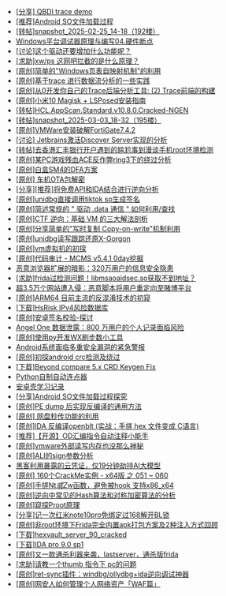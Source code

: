 + [[分享] QBDI trace demo](https://bbs.kanxue.com/thread-285857.htm)
+ [[推荐]Android SO文件加载过程](https://bbs.kanxue.com/thread-285818.htm)
+ [[转帖]snapshot_2025-02-25_14-18（192楼）](https://bbs.kanxue.com/thread-270207.htm)
+ [Windows平台调试器原理与编写04.硬件断点](https://bbs.kanxue.com/thread-285856.htm)
+ [[讨论]这个驱动还要增加什么功能呢？](https://bbs.kanxue.com/thread-285825.htm)
+ [[求助]xw/ps 这网吧拦截的是什么原理？](https://bbs.kanxue.com/thread-285797.htm)
+ [[原创]简单的"Windows页表自映射机制"的利用](https://bbs.kanxue.com/thread-285332.htm)
+ [[原创]基于trace 进行数据流分析的一些实践](https://bbs.kanxue.com/thread-285243.htm)
+ [[原创]从0开发你自己的Trace后端分析工具: (2) Trace前端的构建](https://bbs.kanxue.com/thread-285745.htm)
+ [[原创]小米10 Magisk + LSPosed安装指南](https://bbs.kanxue.com/thread-285114.htm)
+ [[转帖]HCL.AppScan.Standard.v10.8.0.Cracked-NGEN](https://bbs.kanxue.com/thread-285858.htm)
+ [[转帖]snapshot_2025-03-03_18-32（195楼）](https://bbs.kanxue.com/thread-270207.htm)
+ [[原创]VMWare安装破解FortiGate7.4.2](https://bbs.kanxue.com/thread-284794.htm)
+ [[讨论] Jetbrains激活Discover Server实现的分析](https://bbs.kanxue.com/thread-283941.htm)
+ [[转帖]去香港汇丰银行开户遇到的尴尬事到漫谈手机root环境检测](https://bbs.kanxue.com/thread-285754.htm)
+ [[原创]某PC游戏残血ACE反作弊ring3下的绕过分析](https://bbs.kanxue.com/thread-284667.htm)
+ [[原创]白盒SM4的DFA方案](https://bbs.kanxue.com/thread-285292.htm)
+ [[原创]  车机OTA包解密](https://bbs.kanxue.com/thread-285256.htm)
+ [[分享][推荐]将免费API和IDA结合进行逆向分析](https://bbs.kanxue.com/thread-285659.htm)
+ [[原创]unidbg直接调用tiktok so生成签名](https://bbs.kanxue.com/thread-285623.htm)
+ [[原创]简述常规的 " 驱动 .data 通信 " 如何利用/查找](https://bbs.kanxue.com/thread-285348.htm)
+ [[原创]CTF 逆向：基础 VM 的三大解法剖析](https://bbs.kanxue.com/thread-285831.htm)
+ [[原创]分享简单的"写时复制 Copy-on-write"机制利用](https://bbs.kanxue.com/thread-285331.htm)
+ [[原创]unidbg读写跟踪还原X-Gorgon](https://bbs.kanxue.com/thread-285586.htm)
+ [[原创]vm虚拟机的初探](https://bbs.kanxue.com/thread-284883.htm)
+ [[原创]代码审计 - MCMS v5.4.1 0day挖掘](https://bbs.kanxue.com/thread-284806.htm)
+ [恶意浏览器扩展的暗影：320万用户的信息安全隐患](https://bbs.kanxue.com/thread-285864.htm)
+ [[求助]frida过检测问题！libmsaoaidsec.so获取不到地址？](https://bbs.kanxue.com/thread-285863.htm)
+ [超3.5万个网站遭入侵：恶意脚本将用户重定向至赌博平台](https://bbs.kanxue.com/thread-285862.htm)
+ [[原创]ARM64 目前主流的反混淆技术的初窥](https://bbs.kanxue.com/thread-285567.htm)
+ [[下载]HsRisk IPv4风险数据库](https://bbs.kanxue.com/thread-285213.htm)
+ [[原创]安卓签名校验-探讨](https://bbs.kanxue.com/thread-285647.htm)
+ [Angel One 数据泄露：800 万用户的个人记录面临风险](https://bbs.kanxue.com/thread-285866.htm)
+ [[原创]使用py开发WX刷步数小工具](https://bbs.kanxue.com/thread-284858.htm)
+ [Android系统面临多重安全漏洞的紧急警报](https://bbs.kanxue.com/thread-285865.htm)
+ [[原创]初探android crc检测及绕过](https://bbs.kanxue.com/thread-285790.htm)
+ [[下载]Beyond compare 5.x CRD Keygen Fix](https://bbs.kanxue.com/thread-285468.htm)
+ [Python自制自动连点器](https://bbs.kanxue.com/thread-284780.htm)
+ [安卓壳学习记录](https://bbs.kanxue.com/thread-285870.htm)
+ [[分享]Android  SO文件加载过程探究](https://bbs.kanxue.com/thread-285788.htm)
+ [[原创]PE dump 后实现反编译的通用方法](https://bbs.kanxue.com/thread-284958.htm)
+ [[原创] 网盘秒传功能的利用](https://bbs.kanxue.com/thread-284783.htm)
+ [[原创]IDA 反编译openblt (实战：手搓 hex 文件变成 C语言)](https://bbs.kanxue.com/thread-285731.htm)
+ [[推荐]【开源】OD汇编指令自动注释小能手](https://bbs.kanxue.com/thread-284663.htm)
+ [[原创]vmware外部读写内存也没那么神秘](https://bbs.kanxue.com/thread-284956.htm)
+ [[原创]ALI的sign参数分析](https://bbs.kanxue.com/thread-284292.htm)
+ [黑客利用暴露的云凭证，仅19分钟劫持AI大模型](https://bbs.kanxue.com/thread-285874.htm)
+ [[原创] 160个CrackMe实例 - x64版 之 051 ~ 060](https://bbs.kanxue.com/thread-285873.htm)
+ [[原创]手搓Nt*或Zw*函数，避免被hook 支持x86_x64](https://bbs.kanxue.com/thread-284264.htm)
+ [[原创]逆向中常见的Hash算法和对称加密算法的分析](https://bbs.kanxue.com/thread-265939.htm)
+ [[原创]窥探Proot原理](https://bbs.kanxue.com/thread-285876.htm)
+ [[分享]记一次红米note10pro免绑定过168解开BL锁](https://bbs.kanxue.com/thread-285875.htm)
+ [[原创]非root环境下Frida完全内置apk打包方案及2种注入方式回顾](https://bbs.kanxue.com/thread-284482.htm)
+ [[下载]hexvault_server_90_cracked](https://bbs.kanxue.com/thread-283770.htm)
+ [[下载]IDA pro 9.0 sp1](https://bbs.kanxue.com/thread-285234.htm)
+ [[原创]又一款通杀利器来袭，lastserver，通杀版frida](https://bbs.kanxue.com/thread-285762.htm)
+ [[求助]请教一个thumb 指令下 pc的问题](https://bbs.kanxue.com/thread-277427.htm)
+ [[原创]ret-sync插件：windbg/ollydbg+ida逆向调试神器](https://bbs.kanxue.com/thread-252634.htm)
+ [[原创]网安人如何管理个人网络资产「WAF篇」](https://bbs.kanxue.com/thread-285877.htm)
